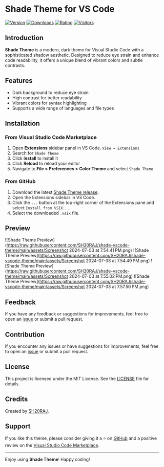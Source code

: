 # Shade Theme for VS Code

[![Version](https://vsmarketplacebadge.apphb.com/version/sh20raj.shade.svg)](https://marketplace.visualstudio.com/items?itemName=sh20raj.shade)
[![Downloads](https://vsmarketplacebadge.apphb.com/downloads/sh20raj.shade.svg)](https://marketplace.visualstudio.com/items?itemName=sh20raj.shade)
[![Rating](https://vsmarketplacebadge.apphb.com/rating/sh20raj.shade.svg)](https://marketplace.visualstudio.com/items?itemName=sh20raj.shade)
[![Visitors](https://api.visitorbadge.io/api/visitors?path=https%3A%2F%2Fmarketplace.visualstudio.com%2Fitems%3FitemName%3Dsh20raj.shade&labelColor=%232ccce4&countColor=%23ba68c8)](https://visitorbadge.io/status?path=https%3A%2F%2Fmarketplace.visualstudio.com%2Fitems%3FitemName%3Dsh20raj.shade)

## Introduction

**Shade Theme** is a modern, dark theme for Visual Studio Code with a sophisticated shadow aesthetic. Designed to reduce eye strain and enhance code readability, it offers a unique blend of vibrant colors and subtle contrasts. 

## Features

- Dark background to reduce eye strain
- High contrast for better readability
- Vibrant colors for syntax highlighting
- Supports a wide range of languages and file types

## Installation

### From Visual Studio Code Marketplace

1. Open **Extensions** sidebar panel in VS Code. `View → Extensions`
2. Search for `Shade Theme`
3. Click **Install** to install it
4. Click **Reload** to reload your editor
5. Navigate to **File > Preferences > Color Theme** and select `Shade Theme`

### From GitHub

1. Download the latest [Shade Theme release](https://github.com/SH20RAJ/shade-vscode-theme/releases).
2. Open the Extensions sidebar in VS Code.
3. Click the `...` button at the top-right corner of the Extensions pane and select `Install from VSIX...`.
4. Select the downloaded `.vsix` file.

## Preview

![Shade Theme Preview](https://raw.githubusercontent.com/SH20RAJ/shade-vscode-theme/main/assets/Screenshot 2024-07-03 at 7.54.41 PM.png)
![Shade Theme Preview](https://raw.githubusercontent.com/SH20RAJ/shade-vscode-theme/main/assets/Screenshot 2024-07-03 at 7.54.49 PM.png)
![Shade Theme Preview](https://raw.githubusercontent.com/SH20RAJ/shade-vscode-theme/main/assets/Screenshot 2024-07-03 at 7.55.02 PM.png)
![Shade Theme Preview](https://raw.githubusercontent.com/SH20RAJ/shade-vscode-theme/main/assets/Screenshot 2024-07-03 at 7.57.50 PM.png)

## Feedback

If you have any feedback or suggestions for improvements, feel free to open an [issue](https://github.com/SH20RAJ/shade-vscode-theme/issues) or submit a pull request.


## Contribution

If you encounter any issues or have suggestions for improvements, feel free to open an [issue](https://github.com/SH20RAJ/shade-vscode-theme/issues) or submit a pull request.

## License

This project is licensed under the MIT License. See the [LICENSE](LICENSE) file for details.

## Credits

Created by [SH20RAJ](https://github.com/SH20RAJ).

## Support

If you like this theme, please consider giving it a ⭐️ on [GitHub](https://github.com/SH20RAJ/shade-vscode-theme) and a positive review on the [Visual Studio Code Marketplace](https://marketplace.visualstudio.com/manage/publishers/sh20raj/extensions/shade/hub?_a=acquisition).

---

Enjoy using **Shade Theme**! Happy coding!